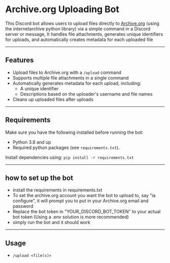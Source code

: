 # Archive.org Uploading Bot

This Discord bot allows users to upload files directly to [Archive.org](https://archive.org) (using the internetarchive python library) via a simple command in a Discord server or message, It handles file attachments, generates unique identifiers for uploads, and automatically creates metadata for each uploaded file

---

## Features

- Upload files to Archive.org with a `/upload` command
- Supports multiple file attachments in a single command
- Automatically generates metadata for each upload, including:
  - A unique identifier
  - Descriptions based on the uploader's username and file names
- Cleans up uploaded files after uploads

---

## Requirements

Make sure you have the following installed before running the bot:

- Python 3.8 and up
- Required python packages (see `requirements.txt`).

Install dependencies using:
`pip install -r requirements.txt`

---

## how to set up the bot

- install the requirements in requirements.txt
- To set the archive.org account you want the bot to upload to, say "ia configure", it will prompt you to put in your Archive.org email and password
- Replace the bot token in "YOUR_DISCORD_BOT_TOKEN" to your actual bot token (Using a .env solution is more recommended)
- simply run the bot and it should work

---

## Usage

- `/upload <file(s)>`
